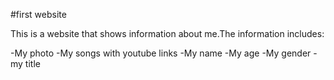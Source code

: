 #first website

This is a website that shows information about me.The information includes:


-My photo
-My songs with youtube links
-My name
-My age
-My gender
-my title
























